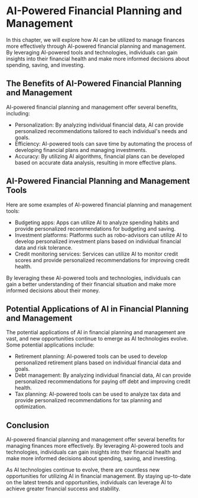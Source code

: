 AI-Powered Financial Planning and Management
==================================================================================

In this chapter, we will explore how AI can be utilized to manage finances more effectively through AI-powered financial planning and management. By leveraging AI-powered tools and technologies, individuals can gain insights into their financial health and make more informed decisions about spending, saving, and investing.

The Benefits of AI-Powered Financial Planning and Management
------------------------------------------------------------

AI-powered financial planning and management offer several benefits, including:

* Personalization: By analyzing individual financial data, AI can provide personalized recommendations tailored to each individual's needs and goals.
* Efficiency: AI-powered tools can save time by automating the process of developing financial plans and managing investments.
* Accuracy: By utilizing AI algorithms, financial plans can be developed based on accurate data analysis, resulting in more effective plans.

AI-Powered Financial Planning and Management Tools
--------------------------------------------------

Here are some examples of AI-powered financial planning and management tools:

* Budgeting apps: Apps can utilize AI to analyze spending habits and provide personalized recommendations for budgeting and saving.
* Investment platforms: Platforms such as robo-advisors can utilize AI to develop personalized investment plans based on individual financial data and risk tolerance.
* Credit monitoring services: Services can utilize AI to monitor credit scores and provide personalized recommendations for improving credit health.

By leveraging these AI-powered tools and technologies, individuals can gain a better understanding of their financial situation and make more informed decisions about their money.

Potential Applications of AI in Financial Planning and Management
-----------------------------------------------------------------

The potential applications of AI in financial planning and management are vast, and new opportunities continue to emerge as AI technologies evolve. Some potential applications include:

* Retirement planning: AI-powered tools can be used to develop personalized retirement plans based on individual financial data and goals.
* Debt management: By analyzing individual financial data, AI can provide personalized recommendations for paying off debt and improving credit health.
* Tax planning: AI-powered tools can be used to analyze tax data and provide personalized recommendations for tax planning and optimization.

Conclusion
----------

AI-powered financial planning and management offer several benefits for managing finances more effectively. By leveraging AI-powered tools and technologies, individuals can gain insights into their financial health and make more informed decisions about spending, saving, and investing.

As AI technologies continue to evolve, there are countless new opportunities for utilizing AI in financial management. By staying up-to-date on the latest trends and opportunities, individuals can leverage AI to achieve greater financial success and stability.
